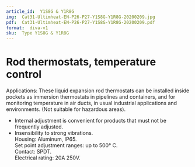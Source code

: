 ```yaml
---
article_id:  Y1S8G & Y1R8G
img:  Cat31-Ultimheat-EN-P26-P27-Y1S8G-Y1R8G-20200209.jpg
pdf:  Cat31-Ultimheat-EN-P26-P27-Y1S8G-Y1R8G-20200209.pdf
format:  diva-v1
sku:  Type Y1S8G & Y1R8G
---
```

# Rod thermostats, temperature control

Applications: These liquid expansion rod thermostats can be installed inside 
pockets as immersion thermostats in pipelines and containers, and for 
monitoring temperature in air ducts, in usual industrial applications 
and environments. (Not suitable for hazardous areas).  
- Internal adjustment is convenient for products that must not be frequently adjusted.  
- Insensibility to strong vibrations.  
Housing: Aluminum, IP65.  
Set point adjustment ranges: up to 500° C.  
Contact: SPDT.  
Electrical rating: 20A 250V.  

